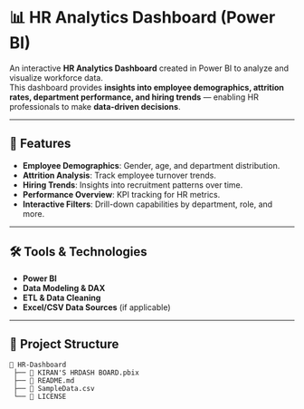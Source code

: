 # 📊 HR Analytics Dashboard (Power BI)

An interactive **HR Analytics Dashboard** created in Power BI to analyze and visualize workforce data.  
This dashboard provides **insights into employee demographics, attrition rates, department performance, and hiring trends** — enabling HR professionals to make **data-driven decisions**.

---

## 📌 Features
- **Employee Demographics**: Gender, age, and department distribution.
- **Attrition Analysis**: Track employee turnover trends.
- **Hiring Trends**: Insights into recruitment patterns over time.
- **Performance Overview**: KPI tracking for HR metrics.
- **Interactive Filters**: Drill-down capabilities by department, role, and more.

---

## 🛠 Tools & Technologies
- **Power BI**
- **Data Modeling & DAX**
- **ETL & Data Cleaning**
- **Excel/CSV Data Sources** (if applicable)

---

## 📂 Project Structure
```plaintext
📁 HR-Dashboard
 ├── 📄 KIRAN'S HRDASH BOARD.pbix   
 ├── 📄 README.md                   
 ├── 📄 SampleData.csv              
 └── 📄 LICENSE

              

